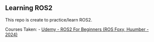 ## Learning ROS2

This repo is create to practice/learn ROS2.

Courses Taken:
    - [Udemy - ROS2 For Beginners (ROS Foxy, Huumber - 2024)](https://www.udemy.com/course/ros2-for-beginners/)
